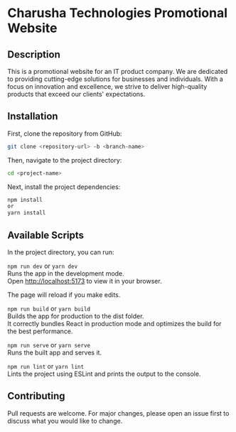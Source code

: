 # Charusha Technologies Promotional Website

## Description

This is a promotional website for an IT product company. We are dedicated to providing cutting-edge solutions for businesses and individuals. With a focus on innovation and excellence, we strive to deliver high-quality products that exceed our clients' expectations.

## Installation

First, clone the repository from GitHub:
```bash
git clone <repository-url> -b <branch-name>
```

Then, navigate to the project directory:
```bash
cd <project-name>
```

Next, install the project dependencies:
```bash
npm install
or
yarn install
```
## Available Scripts

In the project directory, you can run:

`npm run dev` or `yarn dev`\
Runs the app in the development mode.\
Open [http://localhost:5173](http://localhost:5173) to view it in your browser.

The page will reload if you make edits.

`npm run build` or `yarn build`\
Builds the app for production to the dist folder.\
It correctly bundles React in production mode and optimizes the build for the best performance.

`npm run serve` or `yarn serve`\
Runs the built app and serves it.

`npm run lint` or `yarn lint`\
Lints the project using ESLint and prints the output to the console.


## Contributing

Pull requests are welcome. For major changes, please open an issue first to discuss what you would like to change.
